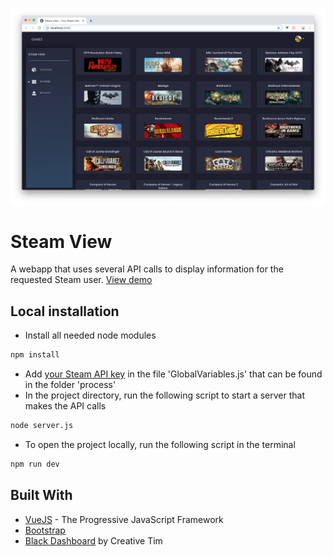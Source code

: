 ![alt text](./screenshot.png)

# Steam View

A webapp that uses several API calls to display information for the requested Steam user.
[View demo](https://wannesverelst.me/steam-view/)

## Local installation
- Install all needed node modules
```sh
npm install
```
- Add [your Steam API key](https://steamcommunity.com/dev/apikey) in the file 'GlobalVariables.js' that can be found in the folder 'process'
- In the project directory, run the following script to start a server that makes the API calls
```sh
node server.js
```
- To open the project locally, run the following script in the terminal
```sh
npm run dev
```

## Built With
* [VueJS](https://vuejs.org/) - The Progressive JavaScript Framework
* [Bootstrap](https://getbootstrap.com/)
* [Black Dashboard](https://demos.creative-tim.com/black-dashboard/) by Creative Tim
